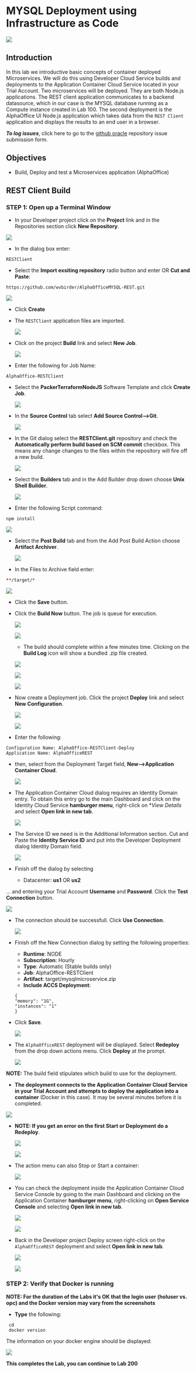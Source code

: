 
# MYSQL Deployment using Infrastructure as Code

![](images/200/Title200.png) 

## Introduction
In this lab we introductive basic concepts of container deployed Microservices.  We will do this using Developer Cloud Service builds and deployments to the Application Container Cloud Service located in your Trial Account. Two microservices will be deployed. They are both Node.js applications. The REST client application communicates to a backend datasource, which in our case is the MYSQL database running as a Compute instance created in Lab 100. The second deployment is the AlphaOffice UI Node.js application which takes data from the `REST Client` application and displays the results to an end user in a browser.

***To log issues***, click here to go to the [github oracle](https://github.com/oracle/learning-library/issues/new) repository issue submission form.

## Objectives

- Build, Deploy and test a Microservices application (AlphaOffice)

## REST Client Build

### **STEP 1**: Open up a Terminal Window

- In your Developer project click on the **Project** link and in the Repositories section click **New Repository**.

![](images/200/1.PNG)

- In the dialog box enter:

```
RESTClient
```

- Select the **Import exsiting repository** radio button and enter OR **Cut and Paste**:

```
https://github.com/wvbirder/AlphaOfficeMYSQL-REST.git
```

  ![](images/200/2.PNG)

- Click **Create**

- The `RESTClient` application files are imported.

  ![](images/200/3.PNG)

- Click on the project **Build** link and select **New Job**.

  ![](images/200/4.PNG)

-  Enter the following for Job Name:

```
AlphaOffice-RESTClient
```

- Select the **PackerTerraformNodeJS** Software Template and click **Create Job**.

  ![](images/200/5.PNG)

- In the **Source Control** tab select **Add Source Control-->Git**.

  ![](images/200/6.PNG)

- In the Git dialog select the **RESTClient.git** repository and check the **Automatically perform build based on SCM commit** checkbox. This means any change changes to the files within the repository will fire off a new build.

  ![](images/200/7.PNG)

- Select the **Builders** tab and in the Add Builder drop down choose **Unix Shell Builder**.

  ![](images/200/8.PNG)

- Enter the following Script command:

```
npm install
```

  ![](images/200/10.PNG)

- Select the **Post Build** tab and from the Add Post Build Action choose **Artifact Archiver**. 


  ![](images/200/11.PNG)

- In the Files to Archive field enter:

```
**/target/*
```
  ![](images/200/12.PNG)

- Click the **Save** button.

- Click the **Build Now** button. The job is queue for execution.

  ![](images/200/13.PNG)

  ![](images/200/14.PNG)

  - The build should complete within a few minutes time. Clicking on the **Build Log** icon will show a bundled .zip file created.

  ![](images/200/15.PNG)

  ![](images/200/16.PNG)

  ![](images/200/17.PNG)

- Now create a Deployment job. Click the project **Deploy** link and select **New Configuration**.

   ![](images/200/18.PNG)

  ![](images/200/19.PNG)

- Enter the following:

```
Configuration Name: AlphaOffice-RESTClient-Deploy
Application Name: AlphaOfficeREST
```

- then, select from the Deployment Target field, **New-->Application Container Cloud**.

  ![](images/200/20.PNG)

- The Application Container Cloud dialog requires an Identity Domain entry. To obtain this entry go to the main Dashboard and click on the Identity Cloud Service **hamburger menu**, right-click on **View Details* and select **Open link in new tab**.  

  ![](images/200/21.PNG)

- The Service ID we need is in the Additional Information section. Cut and Paste the **Identity Service ID** and put into the Developer Deployment dialog Identity Domain field.

  ![](images/200/22.PNG)

- Finish off the dialog by selecting 

    - Datacenter: **us1** OR **us2**

... and entering your Trial Account **Username** and **Password**. Click the **Test Connection** button.

  ![](images/200/23.PNG)

- The connection should be successfull. Click **Use Connection**.

  ![](images/200/24.PNG)

- Finish off the New Connection dialog by setting the following properties:

    - **Runtime**: NODE
    - **Subscription**: Hourly
    - **Type**: Automatic (Stable builds only)
    - **Job**: AlphaOffice-RESTClient
    - **Artifact**: target/mysqlmicroservice.zip
    - **Include ACCS Deployment**:

    ```
    {
    "memory": "1G",
    "instances": "1"
    }
    ```
- Click **Save**.

  ![](images/200/25.PNG)

- The `AlphaOfficeREST` deployment will be displayed. Select **Redeploy** from the drop down actions menu. Click **Deploy** at the prompt.

  ![](images/200/26.PNG)

**NOTE:** The build field stipulates which build to use for the deployment.

- **The deployment connects to the Application Container Cloud Service in your Trial Account and attempts to deploy the application into a container** (Docker in this case). It may be several minutes before it is completed.

![](images/200/27.PNG)

- **NOTE: If you get an error on the first Start or Deployment do a Redeploy**.

  ![](images/200/27-2.PNG)

  ![](images/200/27-4.PNG)

- The action menu can also Stop or Start a container:

  ![](images/200/27-6.PNG)

- You can check the deployment inside the Application Container Cloud Service Console by going to the main Dashboard and clicking on the Application Container **hamburger menu**, right-clicking on **Open Service Console** and selecting **Open link in new tab**.
  
  ![](images/200/28.PNG)

  ![](images/200/28-2.PNG)

- Back in the Developer project Deploy screen right-click on the `AlphaOfficeREST` deployment and select **Open link in new tab**. 




  ![](images/200/29.PNG)

  ![](images/200.PNG)












### **STEP 2**: Verify that Docker is running

**NOTE: For the duration of the Labs it's OK that the login user (holuser vs. opc) and the Docker version may vary from the screenshots**

- **Type** the following:

```
 cd
 docker version
```

The information on your docker engine should be displayed:

![](images/100Linux/Picture100-2.png)























**This completes the Lab, you can continue to Lab 200**
